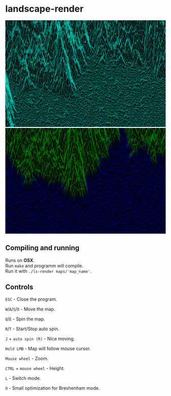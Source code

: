 # landscape-render

![Image alt](https://github.com/dolovnyak/landscape-render/blob/master/screenshots/Screen%20Shot%202019-12-07%20at%2020.34.22.png)
![Image alt](https://github.com/dolovnyak/landscape-render/blob/master/screenshots/Screen%20Shot%202019-12-07%20at%2020.39.37.png)

## Compiling and running
Runs on **OSX**.  
Run `make` and programm will compile.  
Run it with `./ls-render maps/'map_name'`.

## Controls
`ESC` - Close the program.

`W`/`A`/`S`/`D` - Move the map.

`Q`/`E` - Spin the map.

`R`/`T` - Start/Stop auto spin.

`J` + `auto spin (R)` - Nice moving.

`Hold LMB` - Map will follow mouse cursor.

`Mouse wheel` - Zoom.

`CTRL` + `mouse wheel` - Height.

`L` - Switch mode.

`O` - Small optimization for Breshenham mode.
